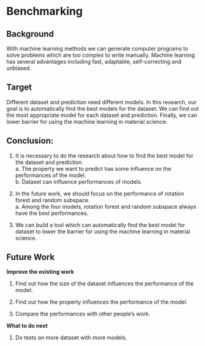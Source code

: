 # Benchmarking
## Background
With machine learning methods we can generate computer programs to solve problems which are too complex to write manually.  Machine learning has several advantages including fast, adaptable, self-correcting and unbiased. 

## Target
Different dataset and prediction need different models. In this research, our goal is to automatically find the best models for the dataset. We can find out the most appropriate model for each dataset and prediction. Finally, we can lower barrier for using the machine learning in material science. 

## Conclusion:

1. It is necessary to do the research about how to find the best model for the dataset and prediction.    
	a. The property we want to predict has some influence on the performances of the model.   
	b. Dataset can influence performances of models.
  
2. In the future work, we should focus on the performance of rotation forest and random subspace.   
 	a. Among the four models, rotation forest and random subspace always have the best performances.
  
3. We can build a tool which can automatically find the best model for dataset to lower the barrier for using the machine learning in material science. 

## Future Work

**Improve the existing work**
1. Find out how the size of the dataset influences the performance of the model.   

2. Find out how the property influences the performance of the model.   

3. Compare the performances with other people’s work.   

**What to do next**
1. Do tests on more dataset with more models.   


